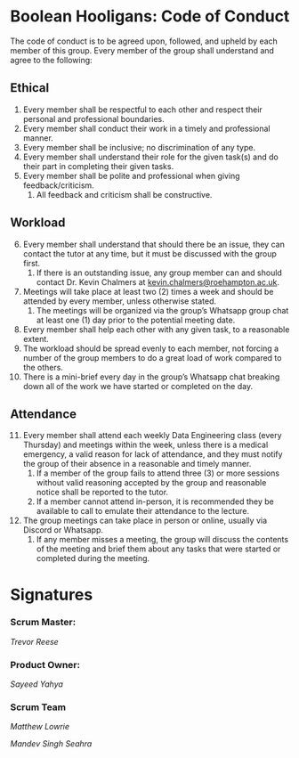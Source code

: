 # Boolean Hooligans: Code of Conduct

The code of conduct is to be agreed upon, followed, and upheld by each member of this group. Every member of the group shall understand and agree to the following:


## Ethical
1. Every member shall be respectful to each other and respect their personal and professional boundaries.
2. Every member shall conduct their work in a timely and professional manner.
3. Every member shall be inclusive; no discrimination of any type.
4. Every member shall understand their role for the given task(s) and do their part in completing their given tasks.
5. Every member shall be polite and professional when giving feedback/criticism.
   1. All feedback and criticism shall be constructive.


## Workload
6. Every member shall understand that should there be an issue, they can contact the tutor at any time, but it must be discussed with the group first.
	1. If there is an outstanding issue, any group member can and should contact Dr. Kevin Chalmers at kevin.chalmers@roehampton.ac.uk.
7. Meetings will take place at least two (2) times a week and should be attended by every member, unless otherwise stated.
	1. The meetings will be organized via the group’s Whatsapp group chat at least one (1) day prior to the potential meeting date.
8. Every member shall help each other with any given task, to a reasonable extent.
9. The workload should be spread evenly to each member, not forcing a number of the group members to do a great load of work compared to the others.
10. There is a mini-brief every day in the group’s Whatsapp chat breaking down all of the work we have started or completed on the day.


## Attendance
11. Every member shall attend each weekly Data Engineering class (every Thursday) and meetings within the week, unless there is a medical emergency, a valid reason for lack of attendance, and they must notify the group of their absence in a reasonable and timely manner.
	1. If a member of the group fails to attend three (3) or more sessions without valid reasoning accepted by the group and reasonable notice shall be reported to the tutor.
	2. If a member cannot attend in-person, it is recommended they be available to call to emulate their attendance to the lecture.
12. The group meetings can take place in person or online, usually via Discord or Whatsapp.
	1. If any member misses a meeting, the group will discuss the contents of the meeting and brief them about any tasks that were started or completed during the meeting.


# Signatures


### Scrum Master:
_Trevor Reese_
### Product Owner:
_Sayeed Yahya_
### Scrum Team
_Matthew Lowrie_

_Mandev Singh Seahra_
